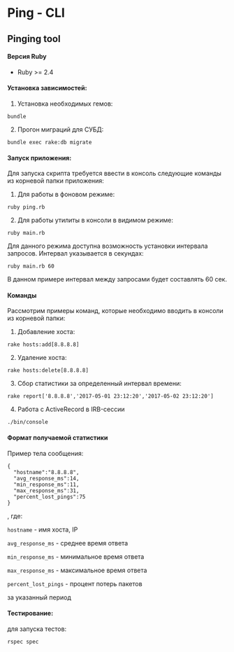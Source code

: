 # Ping - CLI
## Pinging tool
#### Версия Ruby

- Ruby >= 2.4

#### Установка зависимостей:
1. Установка необходимых гемов:

```
bundle
```

2. Прогон миграций для СУБД:

```
bundle exec rake:db migrate
```

#### Запуск приложения:
Для запуска скрипта требуется ввести в консоль следующие команды из корневой папки приложения:
1. Для работы в фоновом режиме:

```
ruby ping.rb
```

2. Для работы утилиты в консоли в видимом режиме:
```
ruby main.rb
```

Для данного режима доступна возможность установки интервала запросов. Интервал указывается в секундах:

```
ruby main.rb 60
```

В данном примере интервал между запросами будет составлять 60 сек.

#### Команды
Рассмотрим примеры команд, которые необходимо вводить в консоли из корневой папки:
1. Добавление хоста:
```
rake hosts:add[8.8.8.8]
```
2. Удаление хоста:
```
rake hosts:delete[8.8.8.8]
```
3. Сбор статистики за определенный интервал времени:
```
rake report['8.8.8.8','2017-05-01 23:12:20','2017-05-02 23:12:20']
```
4. Работа с ActiveRecord в IRB-сессии
```
./bin/console
```
#### Формат получаемой статистики
Пример тела сообщения:
```
{
  "hostname":"8.8.8.8",
  "avg_response_ms":14,
  "min_response_ms":11,
  "max_response_ms":31,
  "percent_lost_pings":75
}
```
, где:

`hostname` - имя хоста, IP

`avg_response_ms` - среднее время ответа

`min_response_ms` - минимальное время ответа

`max_response_ms` - максимальное время ответа

`percent_lost_pings` - процент потерь пакетов

за указанный период

#### Тестирование:
для запуска тестов:
```
rspec spec
```
